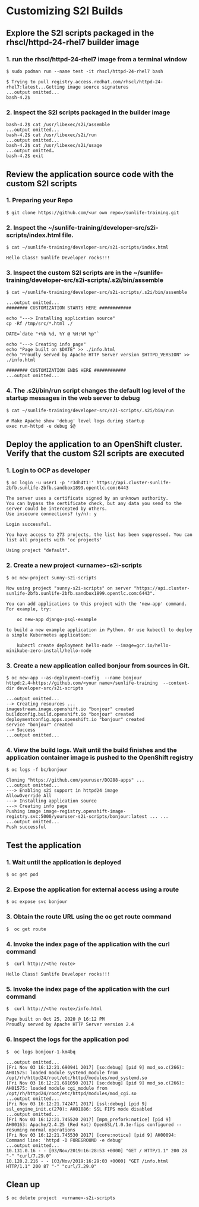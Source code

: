 <!-- Copy and paste the converted output. -->



# Customizing S2I Builds


## Explore the S2I scripts packaged in the rhscl/httpd-24-rhel7 builder image


### 1. run the rhscl/httpd-24-rhel7 image from a terminal window


```
$ sudo podman run --name test -it rhscl/httpd-24-rhel7 bash
```



```
$ Trying to pull registry.access.redhat.com/rhscl/httpd-24-rhel7:latest...Getting image source signatures
...output omitted...
bash-4.2$
```



### 2. Inspect the S2I scripts packaged in the builder image


```
bash-4.2$ cat /usr/libexec/s2i/assemble
...output omitted...
bash-4.2$ cat /usr/libexec/s2i/run
...output omitted...
bash-4.2$ cat /usr/libexec/s2i/usage
...output omitted…
bash-4.2$ exit
```



## Review the application source code with the custom S2I scripts


### 1. Preparing your Repo


```
$ git clone https://github.com/<ur own repo>/sunlife-training.git
```



### 2. Inspect the ~/sunlife-training/developer-src/s2i-scripts/index.html file.


```
$ cat ~/sunlife-training/developer-src/s2i-scripts/index.html
```



```
Hello Class! Sunlife Developer rocks!!!
```



### 3. Inspect the custom S2I scripts are in the ~/sunlife-training/developer-src/s2i-scripts/.s2i/bin/assemble


```
$ cat ~/sunlife-training/developer-src/s2i-scripts/.s2i/bin/assemble
```



```
...output omitted...
######## CUSTOMIZATION STARTS HERE ############

echo "---> Installing application source"
cp -Rf /tmp/src/*.html ./

DATE=`date "+%b %d, %Y @ %H:%M %p"`

echo "---> Creating info page"
echo "Page built on $DATE" >> ./info.html
echo "Proudly served by Apache HTTP Server version $HTTPD_VERSION" >> ./info.html

######## CUSTOMIZATION ENDS HERE ############
...output omitted...
```



### 4. The .s2i/bin/run script changes the default log level of the startup messages in the web server to debug


```
$ cat ~/sunlife-training/developer-src/s2i-scripts/.s2i/bin/run
```



```
# Make Apache show 'debug' level logs during startup
exec run-httpd -e debug $@
```



## Deploy the application to an OpenShift cluster. Verify that the custom S2I scripts are executed


### 1. Login to OCP as developer 


```
$ oc login -u user1 -p 'r3dh4t1!' https://api.cluster-sunlife-2bfb.sunlife-2bfb.sandbox1899.opentlc.com:6443
```



```
The server uses a certificate signed by an unknown authority.
You can bypass the certificate check, but any data you send to the server could be intercepted by others.
Use insecure connections? (y/n): y

Login successful.

You have access to 273 projects, the list has been suppressed. You can list all projects with 'oc projects'

Using project "default".
```



### 2. Create a new project &lt;urname>-s2i-scripts


```
$ oc new-project sunny-s2i-scripts
```



```
Now using project "sunny-s2i-scripts" on server "https://api.cluster-sunlife-2bfb.sunlife-2bfb.sandbox1899.opentlc.com:6443".

You can add applications to this project with the 'new-app' command. For example, try:

    oc new-app django-psql-example

to build a new example application in Python. Or use kubectl to deploy a simple Kubernetes application:

    kubectl create deployment hello-node --image=gcr.io/hello-minikube-zero-install/hello-node

```



### 3. Create a new application called bonjour from sources in Git. 


```
$ oc new-app --as-deployment-config  --name bonjour  httpd:2.4~https://github.com/<your name>/sunlife-training  --context-dir developer-src/s2i-scripts
```



```
...output omitted...
--> Creating resources ...
imagestream.image.openshift.io "bonjour" created
buildconfig.build.openshift.io "bonjour" created
deploymentconfig.apps.openshift.io "bonjour" created
service "bonjour" created
--> Success
...output omitted...
```



### 4. View the build logs. Wait until the build finishes and the application container image is pushed to the OpenShift registry


```
$ oc logs -f bc/bonjour
```



```
Cloning "https://github.com/youruser/DO288-apps" ...
...output omitted...
---> Enabling s2i support in httpd24 image
AllowOverride All
---> Installing application source
---> Creating info page
Pushing image image-registry.openshift-image-registry.svc:5000/youruser-s2i-scripts/bonjour:latest ... ...
...output omitted...
Push successful
```



## Test the application


### 1. Wait until the application is deployed 


```
$ oc get pod
```



### 2. Expose the application for external access using a route


```
$ oc expose svc bonjour
```



### 3. Obtain the route URL using the oc get route command


```
$  oc get route
```



### 4. Invoke the index page of the application with the curl command 


```
$  curl http://<the route>
```



```
Hello Class! Sunlife Developer rocks!!!
```



### 5. Invoke the index page of the application with the curl command 


```
$  curl http://<the route>/info.html
```



```
Page built on Oct 25, 2020 @ 16:12 PM
Proudly served by Apache HTTP Server version 2.4
```



### 6. Inspect the logs for the application pod


```
$  oc logs bonjour-1-km4bq
```



```
...output omitted...
[Fri Nov 03 16:12:21.690941 2017] [so:debug] [pid 9] mod_so.c(266): AH01575: loaded module systemd_module from /opt/rh/httpd24/root/etc/httpd/modules/mod_systemd.so
[Fri Nov 03 16:12:21.691050 2017] [so:debug] [pid 9] mod_so.c(266): AH01575: loaded module cgi_module from /opt/rh/httpd24/root/etc/httpd/modules/mod_cgi.so
...output omitted...
[Fri Nov 03 16:12:21.742471 2017] [ssl:debug] [pid 9] ssl_engine_init.c(270): AH01886: SSL FIPS mode disabled
...output omitted...
[Fri Nov 03 16:12:21.745520 2017] [mpm_prefork:notice] [pid 9] AH00163: Apache/2.4.25 (Red Hat) OpenSSL/1.0.1e-fips configured -- resuming normal operations
[Fri Nov 03 16:12:21.745530 2017] [core:notice] [pid 9] AH00094: Command line: 'httpd -D FOREGROUND -e debug'
...output omitted...
10.131.0.16 - - [03/Nov/2019:16:28:53 +0000] "GET / HTTP/1.1" 200 28 "-" "curl/7.29.0"
10.128.2.216 - - [03/Nov/2019:16:29:03 +0000] "GET /info.html HTTP/1.1" 200 87 "-" "curl/7.29.0"
```



## Clean up


```
$ oc delete project  <urname>-s2i-scripts
```


